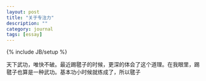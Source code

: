 ```yaml
---
layout: post
title: "关于专注力"
description: ""
category: journal
tags: [essay]
---
```

{% include JB/setup %}

天下武功，唯快不破。最近踢毽子的时候，更深的体会了这个道理。在我眼里，踢毽子也算是一种武功。基本功小时候就练成了，所以毽子
